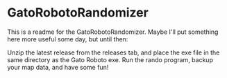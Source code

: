 # GatoRobotoRandomizer
This is a readme for the GatoRobotoRandomizer. Maybe I'll put something here more useful some day, but until then:

Unzip the latest release from the releases tab, and place the exe file in the same directory as the Gato Roboto exe. Run the rando program, backup your map data, and have some fun!
